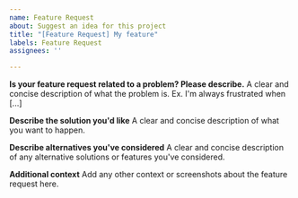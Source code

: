 ```yaml
---
name: Feature Request
about: Suggest an idea for this project
title: "[Feature Request] My feature"
labels: Feature Request
assignees: ''

---
```

<!--
🚨 !!READ THIS!! 🚨

Before submitting your issue, make sure you have done the following:
1. You have searched the Issues tab to ensure nobody has already suggested this feature. If a similar issue exists, it may be better to contribute any additional ideas you may have there.
2. You have updated the title "[Feature Request] My feature" with the "My feature" portion replaced with a brief description of your feature.

You do not need to uncomment this message or remove it.
-->


**Is your feature request related to a problem? Please describe.**
A clear and concise description of what the problem is. Ex. I'm always frustrated when [...]

**Describe the solution you'd like**
A clear and concise description of what you want to happen.

**Describe alternatives you've considered**
A clear and concise description of any alternative solutions or features you've considered.

**Additional context**
Add any other context or screenshots about the feature request here.
